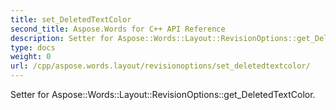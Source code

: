 ```yaml
---
title: set_DeletedTextColor
second_title: Aspose.Words for C++ API Reference
description: Setter for Aspose::Words::Layout::RevisionOptions::get_DeletedTextColor. 
type: docs
weight: 0
url: /cpp/aspose.words.layout/revisionoptions/set_deletedtextcolor/
---
```


Setter for Aspose::Words::Layout::RevisionOptions::get_DeletedTextColor. 

